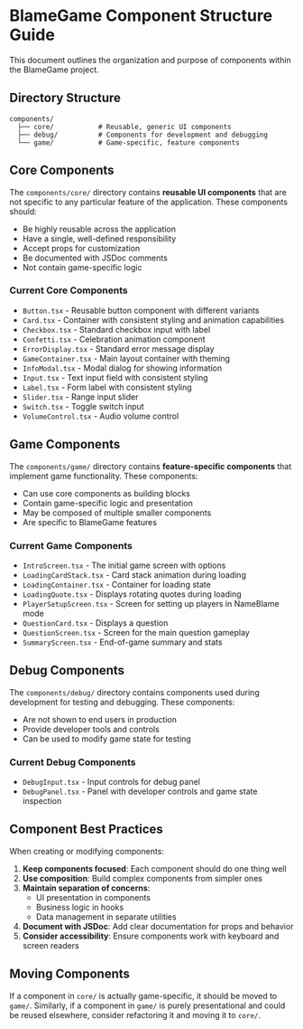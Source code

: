 # BlameGame Component Structure Guide

This document outlines the organization and purpose of components within the BlameGame project.

## Directory Structure

```
components/
  ├── core/           # Reusable, generic UI components
  ├── debug/          # Components for development and debugging
  └── game/           # Game-specific, feature components
```

## Core Components

The `components/core/` directory contains **reusable UI components** that are not specific to any particular feature of the application. These components should:

- Be highly reusable across the application
- Have a single, well-defined responsibility
- Accept props for customization
- Be documented with JSDoc comments
- Not contain game-specific logic

### Current Core Components

- `Button.tsx` - Reusable button component with different variants
- `Card.tsx` - Container with consistent styling and animation capabilities
- `Checkbox.tsx` - Standard checkbox input with label
- `Confetti.tsx` - Celebration animation component
- `ErrorDisplay.tsx` - Standard error message display
- `GameContainer.tsx` - Main layout container with theming
- `InfoModal.tsx` - Modal dialog for showing information
- `Input.tsx` - Text input field with consistent styling
- `Label.tsx` - Form label with consistent styling
- `Slider.tsx` - Range input slider
- `Switch.tsx` - Toggle switch input
- `VolumeControl.tsx` - Audio volume control

## Game Components

The `components/game/` directory contains **feature-specific components** that implement game functionality. These components:

- Can use core components as building blocks
- Contain game-specific logic and presentation
- May be composed of multiple smaller components
- Are specific to BlameGame features

### Current Game Components

- `IntroScreen.tsx` - The initial game screen with options
- `LoadingCardStack.tsx` - Card stack animation during loading
- `LoadingContainer.tsx` - Container for loading state
- `LoadingQuote.tsx` - Displays rotating quotes during loading
- `PlayerSetupScreen.tsx` - Screen for setting up players in NameBlame mode
- `QuestionCard.tsx` - Displays a question
- `QuestionScreen.tsx` - Screen for the main question gameplay
- `SummaryScreen.tsx` - End-of-game summary and stats

## Debug Components

The `components/debug/` directory contains components used during development for testing and debugging. These components:

- Are not shown to end users in production
- Provide developer tools and controls
- Can be used to modify game state for testing

### Current Debug Components

- `DebugInput.tsx` - Input controls for debug panel
- `DebugPanel.tsx` - Panel with developer controls and game state inspection

## Component Best Practices

When creating or modifying components:

1. **Keep components focused**: Each component should do one thing well
2. **Use composition**: Build complex components from simpler ones
3. **Maintain separation of concerns**: 
   - UI presentation in components
   - Business logic in hooks
   - Data management in separate utilities
4. **Document with JSDoc**: Add clear documentation for props and behavior
5. **Consider accessibility**: Ensure components work with keyboard and screen readers

## Moving Components

If a component in `core/` is actually game-specific, it should be moved to `game/`. Similarly, if a component in `game/` is purely presentational and could be reused elsewhere, consider refactoring it and moving it to `core/`.
